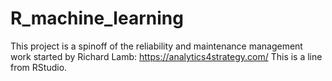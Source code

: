 # R_machine_learning

This project is a spinoff of the reliability and maintenance management work started by Richard Lamb: https://analytics4strategy.com/
This is a line from RStudio.

